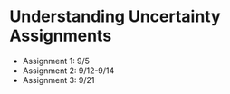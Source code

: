 # Understanding Uncertainty Assignments


- Assignment 1: 9/5
- Assignment 2: 9/12-9/14
- Assignment 3: 9/21
